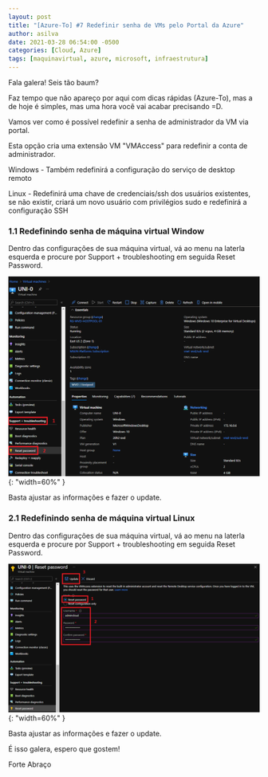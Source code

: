 ```yaml
---
layout: post
title: "[Azure-To] #7 Redefinir senha de VMs pelo Portal da Azure"
author: asilva
date: 2021-03-28 06:54:00 -0500
categories: [Cloud, Azure]
tags: [maquinavirtual, azure, microsoft, infraestrutura]
---
```


Fala galera! Seis tão baum?

Faz tempo que não apareço por aqui com dicas rápidas (Azure-To), mas a de hoje é simples, mas uma hora você vai acabar precisando =D.

Vamos ver como é possível redefinir a senha de administrador da VM via portal.

Esta opção cria uma extensão VM "VMAccess" para redefinir a conta de administrador.

Windows - Também redefinirá a configuração do serviço de desktop remoto

Linux - Redefinirá uma chave de credenciais/ssh dos usuários existentes, se não existir, criará um novo usuário com privilégios sudo e redefinirá a configuração SSH

### **1.1 Redefinindo senha de máquina virtual Window**

Dentro das configurações de sua máquina virtual, vá ao menu na laterla esquerda e procure por Support + troubleshooting em seguida Reset Password.

![](/assets/img/03/reset.png){: "width=60%" }

Basta ajustar as informações e fazer o update.

### **2.1 Redefinindo senha de máquina virtual Linux**

Dentro das configurações de sua máquina virtual, vá ao menu na laterla esquerda e procure por Support + troubleshooting em seguida Reset Password.

![](/assets/img/03/reset-2.png){: "width=60%" }

Basta ajustar as informações e fazer o update.

É isso galera, espero que gostem!

Forte Abraço